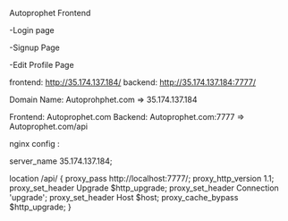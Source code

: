 Autoprophet Frontend 

  -Login page
  
  -Signup Page
  
  -Edit Profile Page

frontend: http://35.174.137.184/
backend: http://35.174.137.184:7777/

Domain Name: Autoprohphet.com => 35.174.137.184

Frontend: Autoprophet.com
Backend: Autoprophet.com:7777 => Autoprophet.com/api

 nginx config :

 server_name 35.174.137.184;

 location /api/ {
        proxy_pass http://localhost:7777/;
        proxy_http_version 1.1;
        proxy_set_header Upgrade $http_upgrade;
        proxy_set_header Connection 'upgrade';
        proxy_set_header Host $host;
        proxy_cache_bypass $http_upgrade;
        }
